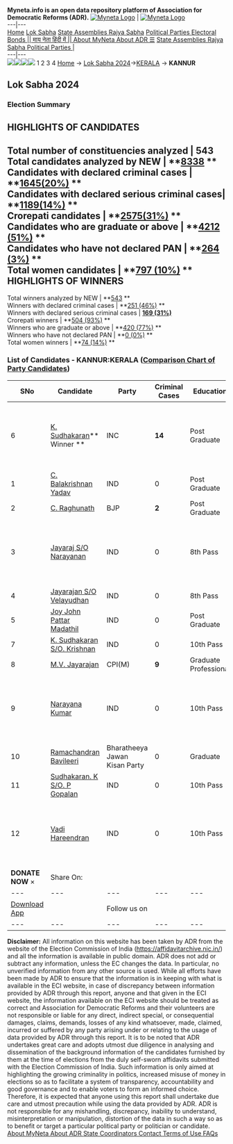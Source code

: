 **Myneta.info is an open data repository platform of Association for Democratic Reforms (ADR).**
[![Myneta Logo](https://www.myneta.info/lib/img/myneta-logo.png)](https://www.myneta.info/) | [![Myneta Logo](https://www.myneta.info/lib/img/adr-logo.png)](https://adrindia.org)  
---|---  
[Home](https://www.myneta.info/) [Lok Sabha](https://www.myneta.info/#ls "Lok Sabha") [ State Assemblies ](https://www.myneta.info/#sa "State Assemblies") [Rajya Sabha](https://www.myneta.info/#rs "Rajya Sabha") [Political Parties ](https://www.myneta.info/party "Political Parties") [ Electoral Bonds ](https://www.myneta.info/electoral_bonds "Electoral Bonds") [ || माय नेता हिंदी में || ](https://translate.google.co.in/translate?prev=hp&hl=en&js=y&u=www.myneta.info&sl=en&tl=hi&history_state0=) [ About MyNeta ](https://adrindia.org/content/about-myneta) [ About ADR ](https://adrindia.org/about-adr/who-we-are) [☰](javascript:void\(0\))
[ State Assemblies ](https://www.myneta.info/#sa "State Assemblies") [ Rajya Sabha ](https://www.myneta.info/#rs "Rajya Sabha") [ Political Parties ](https://www.myneta.info/party "Political Parties")
|   
---|---  
![](https://www.myneta.info/lib/img/banner/banner-1.png)![](https://www.myneta.info/lib/img/banner/banner-2.png)![](https://www.myneta.info/lib/img/banner/banner-3.png)![](https://www.myneta.info/lib/img/banner/banner-4.png)
1  2  3  4 
[Home](https://www.myneta.info/) → [Lok Sabha 2024](https://www.myneta.info/LokSabha2024/)→[KERALA](https://www.myneta.info/LokSabha2024/index.php?action=show_constituencies&state_id=17) → **KANNUR**
### 
## Lok Sabha 2024
###  Election Summary 
HIGHLIGHTS OF CANDIDATES  
---  
Total number of constituencies analyzed |  543   
Total candidates analyzed by NEW | **[8338](https://www.myneta.info/LokSabha2024/index.php?action=summary&subAction=candidates_analyzed&sort=candidate#summary) **  
Candidates with declared criminal cases | **[1645(20%)](https://www.myneta.info/LokSabha2024/index.php?action=summary&subAction=crime&sort=candidate#summary) **  
Candidates with declared serious criminal cases| **[1189(14%)](https://www.myneta.info/LokSabha2024/index.php?action=summary&subAction=serious_crime&sort=candidate#summary) **  
Crorepati candidates | **[2575(31%)](https://www.myneta.info/LokSabha2024/index.php?action=summary&subAction=crorepati&sort=candidate#summary) **  
Candidates who are graduate or above | **[4212 (51%)](https://www.myneta.info/LokSabha2024/index.php?action=summary&subAction=education&sort=candidate#summary) **  
Candidates who have not declared PAN | **[264 (3%)](https://www.myneta.info/LokSabha2024/index.php?action=summary&subAction=without_pan&sort=candidate#summary) **  
Total women candidates | **[797 (10%)](https://www.myneta.info/LokSabha2024/index.php?action=summary&subAction=women_candidate&sort=candidate#summary) **  
HIGHLIGHTS OF WINNERS  
---  
Total winners analyzed by NEW | **[543](https://www.myneta.info/LokSabha2024/index.php?action=summary&subAction=winner_analyzed&sort=candidate#summary) **  
Winners with declared criminal cases | **[251 (46%)](https://www.myneta.info/LokSabha2024/index.php?action=summary&subAction=winner_crime&sort=candidate#summary) **  
Winners with declared serious criminal cases | **[169 (31%)](https://www.myneta.info/LokSabha2024/index.php?action=summary&subAction=winner_serious_crime&sort=candidate#summary)**  
Crorepati winners | **[504 (93%)](https://www.myneta.info/LokSabha2024/index.php?action=summary&subAction=winner_crorepati&sort=candidate#summary) **  
Winners who are graduate or above | **[420 (77%)](https://www.myneta.info/LokSabha2024/index.php?action=summary&subAction=winner_education&sort=candidate#summary) **  
Winners who have not declared PAN | **[0 (0%)](https://www.myneta.info/LokSabha2024/index.php?action=summary&subAction=winner_without_pan&sort=candidate#summary) **  
Total women winners | **[74 (14%)](https://www.myneta.info/LokSabha2024/index.php?action=summary&subAction=winner_women&sort=candidate#summary) **  
### List of Candidates - KANNUR:KERALA ([Comparison Chart of Party Candidates](https://www.myneta.info/LokSabha2024/comparisonchart.php?constituency_id=206))
SNo | Candidate| Party| Criminal Cases| Education| Age| Total Assets| Liabilities  
---|---|---|---|---|---|---|---  
6  | [K. Sudhakaran](https://www.myneta.info/LokSabha2024/candidate.php?candidate_id=2279)** Winner ** | INC | **14** | Post Graduate| 75 | ![](https://myneta.info/image_v2.php?myneta_folder=LokSabha2024&candidate_id=2279&col=ta) | ![](https://myneta.info/image_v2.php?myneta_folder=LokSabha2024&candidate_id=2279&col=lia)  
1  | [C. Balakrishnan Yadav](https://www.myneta.info/LokSabha2024/candidate.php?candidate_id=2281) | IND | 0 | Post Graduate| 63 | Rs 1,59,72,044 ~ 1 Crore+ | Rs 3,42,685 ~ 3 Lacs+  
2  | [C. Raghunath](https://www.myneta.info/LokSabha2024/candidate.php?candidate_id=2283) | BJP | **2** | Post Graduate| 67 | Rs 1,89,07,626 ~ 1 Crore+ | Rs 1,05,70,777 ~ 1 Crore+  
3  | [Jayaraj S/O Narayanan](https://www.myneta.info/LokSabha2024/candidate.php?candidate_id=3098) | IND | 0 | 8th Pass| 39 | ![](https://myneta.info/image_v2.php?myneta_folder=LokSabha2024&candidate_id=3098&col=ta) | ![](https://myneta.info/image_v2.php?myneta_folder=LokSabha2024&candidate_id=3098&col=lia)  
4  | [Jayarajan S/O Velayudhan](https://www.myneta.info/LokSabha2024/candidate.php?candidate_id=3099) | IND | 0 | 8th Pass| 61 | Rs 2,47,265 ~ 2 Lacs+ | Rs 0 ~   
5  | [Joy John Pattar Madathil](https://www.myneta.info/LokSabha2024/candidate.php?candidate_id=3100) | IND | 0 | Post Graduate| 69 | Rs 1,18,61,619 ~ 1 Crore+ | Rs 7,00,000 ~ 7 Lacs+  
7  | [K. Sudhakaran S/O. Krishnan](https://www.myneta.info/LokSabha2024/candidate.php?candidate_id=3101) | IND | 0 | 10th Pass| 61 | Rs 29,58,090 ~ 29 Lacs+ | Rs 9,80,610 ~ 9 Lacs+  
8  | [M.V. Jayarajan](https://www.myneta.info/LokSabha2024/candidate.php?candidate_id=2284) | CPI(M) | **9** | Graduate Professional| 63 | Rs 1,44,48,542 ~ 1 Crore+ | Rs 0 ~   
9  | [Narayana Kumar](https://www.myneta.info/LokSabha2024/candidate.php?candidate_id=2282) | IND | 0 | 10th Pass| 62 | ![](https://myneta.info/image_v2.php?myneta_folder=LokSabha2024&candidate_id=2282&col=ta) | ![](https://myneta.info/image_v2.php?myneta_folder=LokSabha2024&candidate_id=2282&col=lia)  
10  | [Ramachandran Bavileeri](https://www.myneta.info/LokSabha2024/candidate.php?candidate_id=2278) | Bharatheeya Jawan Kisan Party | 0 | Graduate| 61 | Rs 1,99,75,823 ~ 1 Crore+ | Rs 21,64,588 ~ 21 Lacs+  
11  | [Sudhakaran. K S/O. P Gopalan](https://www.myneta.info/LokSabha2024/candidate.php?candidate_id=3102) | IND | 0 | 10th Pass| 61 | Rs 32,20,952 ~ 32 Lacs+ | Rs 50,000 ~ 50 Thou+  
12  | [Vadi Hareendran](https://www.myneta.info/LokSabha2024/candidate.php?candidate_id=2280) | IND | 0 | 10th Pass| 62 | ![](https://myneta.info/image_v2.php?myneta_folder=LokSabha2024&candidate_id=2280&col=ta) | ![](https://myneta.info/image_v2.php?myneta_folder=LokSabha2024&candidate_id=2280&col=lia)  
|  **DONATE NOW** × |  Share On:  | [](https://api.whatsapp.com/send?text=https%3A%2F%2Fmyneta.info%2Fpunjab2022%2Findex.php%3Faction%3Dshow_constituencies%26state_id%3D19) | [](https://www.facebook.com/sharer/sharer.php?u=https%3A%2F%2Fmyneta.info%2Fpunjab2022%2Findex.php%3Faction%3Dshow_constituencies%26state_id%3D19) | [](https://twitter.com/share?url=https%3A%2F%2Fmyneta.info%2Fpunjab2022%2Findex.php%3Faction%3Dshow_constituencies%26state_id%3D19)  
---|---|---|---|---  
| [ Download App ](https://play.google.com/store/apps/details?id=com.webrosoft.myneta1&pcampaignid=pcampaignidMKT-Other-global-all-co-prtnr-py-PartBadge-Mar2515-1) | [](https://play.google.com/store/apps/details?id=com.webrosoft.myneta1&pcampaignid=pcampaignidMKT-Other-global-all-co-prtnr-py-PartBadge-Mar2515-1) |  Follow us on  | [](https://www.facebook.com/adrindia.org/) | [](https://twitter.com/adrspeaks) | [](https://groups.google.com/g/national-election-watch?hl=en&pli=1) | [](https://www.instagram.com/adrspeaks/) | [](https://www.youtube.com/user/adrspeaks) | [](https://sharechat.com/profile/adrspeaks)  
---|---|---|---|---|---|---|---|---  
**Disclaimer:** All information on this website has been taken by ADR from the website of the Election Commission of India (https://affidavitarchive.nic.in/) and all the information is available in public domain. ADR does not add or subtract any information, unless the EC changes the data. In particular, no unverified information from any other source is used. While all efforts have been made by ADR to ensure that the information is in keeping with what is available in the ECI website, in case of discrepancy between information provided by ADR through this report, anyone and that given in the ECI website, the information available on the ECI website should be treated as correct and Association for Democratic Reforms and their volunteers are not responsible or liable for any direct, indirect special, or consequential damages, claims, demands, losses of any kind whatsoever, made, claimed, incurred or suffered by any party arising under or relating to the usage of data provided by ADR through this report. It is to be noted that ADR undertakes great care and adopts utmost due diligence in analysing and dissemination of the background information of the candidates furnished by them at the time of elections from the duly self-sworn affidavits submitted with the Election Commission of India. Such information is only aimed at highlighting the growing criminality in politics, increased misuse of money in elections so as to facilitate a system of transparency, accountability and good governance and to enable voters to form an informed choice. Therefore, it is expected that anyone using this report shall undertake due care and utmost precaution while using the data provided by ADR. ADR is not responsible for any mishandling, discrepancy, inability to understand, misinterpretation or manipulation, distortion of the data in such a way so as to benefit or target a particular political party or politician or candidate. 
[ About MyNeta ](https://adrindia.org/content/about-myneta) [ About ADR ](https://adrindia.org/about-adr/who-we-are) [ State Coordinators ](https://adrindia.org/about-adr/state-coordinators) [ Contact ](https://adrindia.org/contact-us) [ Terms of Use ](https://adrindia.org/content/adr-terms-use) [ FAQs ](https://adrindia.org/content/faqs)

